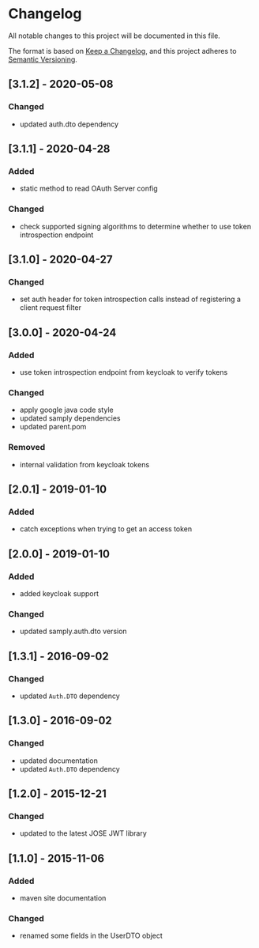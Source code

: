 # Changelog
All notable changes to this project will be documented in this file.

The format is based on [Keep a Changelog](https://keepachangelog.com/en/1.0.0/),
and this project adheres to [Semantic Versioning](https://semver.org/spec/v2.0.0.html).

## [3.1.2] - 2020-05-08
### Changed
- updated auth.dto dependency

## [3.1.1] - 2020-04-28
### Added
- static method to read OAuth Server config
### Changed
- check supported signing algorithms to determine whether to use token introspection endpoint

## [3.1.0] - 2020-04-27
### Changed
- set auth header for token introspection calls instead of registering a client request filter

## [3.0.0] - 2020-04-24
### Added
- use token introspection endpoint from keycloak to verify tokens
### Changed
- apply google java code style
- updated samply dependencies
- updated parent.pom
### Removed
- internal validation from keycloak tokens

## [2.0.1] - 2019-01-10
### Added
- catch exceptions when trying to get an access token

## [2.0.0] - 2019-01-10
### Added
- added keycloak support
### Changed
- updated samply.auth.dto version

## [1.3.1] - 2016-09-02
### Changed
- updated `Auth.DTO` dependency

## [1.3.0] - 2016-09-02
### Changed
- updated documentation
- updated `Auth.DTO` dependency

## [1.2.0] - 2015-12-21
### Changed
- updated to the latest JOSE JWT library

## [1.1.0] - 2015-11-06
### Added
- maven site documentation
### Changed
- renamed some fields in the UserDTO object
